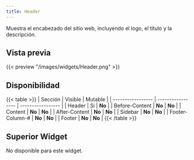 ```yaml
---
title: Header
---
```


Muestra el encabezado del sitio web, incluyendo el logo, el título y la descripción.

## Vista previa

{{< preview "/images/widgets/Header.png" >}}

## Disponibilidad

{{< table >}}
| Sección           | Visible           | Mutable           |
| ----------------- | ----------------- | ----------------- |
| Header            | Si                | **No**            |
| Before-Content    | **No**            | **No**            |
| Content           | **No**            | **No**            |
| After-Content     | **No**            | **No**            |
| Sidebar           | **No**            | **No**            |
| Footer-Column-#   | **No**            | **No**            |
| Footer            | **No**            | **No**            |
{{< /table >}}

## Superior Widget

No disponible para este widget.